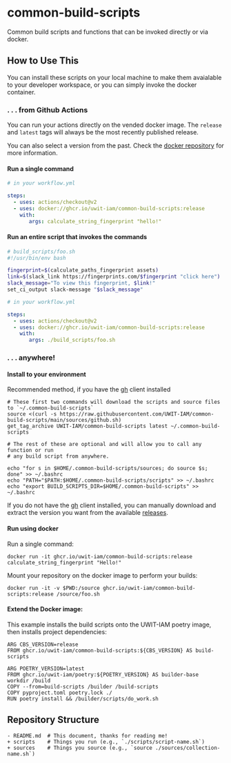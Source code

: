 # common-build-scripts

Common build scripts and functions that can be invoked directly or via docker.

## How to Use This

You can install these scripts on your local machine to make them avaialable to your developer workspace, 
or you can simply invoke the docker container.

### . . . from Github Actions

You can run your actions directly on the vended docker image.
The `release` and `latest` tags will always be the most recently
published release. 

You can also select a version from the past. Check the 
[docker repository] for more information.


#### Run a single command

```yml
# in your workflow.yml

steps:
  - uses: actions/checkout@v2
  - uses: docker://ghcr.io/uwit-iam/common-build-scripts:release
    with:
       args: calculate_string_fingerprint "hello!"
```

#### Run an entire script that invokes the commands

```bash
# build_scripts/foo.sh
#!/usr/bin/env bash

fingerprint=$(calculate_paths_fingerprint assets)
link=$(slack_link https://fingerprints.com/$fingerprint "click here")
slack_message="To view this fingerprint, $link!"
set_ci_output slack-message "$slack_message"
```

```yml
# in your workflow.yml

steps:
  - uses: actions/checkout@v2
  - uses: docker://ghcr.io/uwit-iam/common-build-scripts:release
    with:
       args: ./build_scripts/foo.sh
```

### . . . anywhere!

#### Install to your environment


Recommended method, if you have the [gh] client installed

```
# These first two commands will download the scripts and source files to `~/.common-build-scripts`
source <(curl -s https://raw.githubusercontent.com/UWIT-IAM/common-build-scripts/main/sources/github.sh)
get_tag_archive UWIT-IAM/common-build-scripts latest ~/.common-build-scripts

# The rest of these are optional and will allow you to call any function or run
# any build script from anywhere.

echo "for s in $HOME/.common-build-scripts/sources; do source $s; done" >> ~/.bashrc
echo "PATH="$PATH:$HOME/.common-build-scripts/scripts" >> ~/.bashrc
echo "export BUILD_SCRIPTS_DIR=$HOME/.common-build-scripts" >> ~/.bashrc
```

If you do not have the [gh] client installed, you can manually download and extract the version you want from 
the available [releases].

#### Run using docker

Run a single command:

```
docker run -it ghcr.io/uwit-iam/common-build-scripts:release calculate_string_fingerprint "Hello!"
```

Mount your repository on the docker image to perform your builds:

```
docker run -it -v $PWD:/source ghcr.io/uwit-iam/common-build-scripts:release /source/foo.sh
```

#### Extend the Docker image:

This example installs the build scripts onto the UWIT-IAM poetry image, then installs project dependencies:

```
ARG CBS_VERSION=release
FROM ghcr.io/uwit-iam/common-build-scripts:${CBS_VERSION} AS build-scripts

ARG POETRY_VERSION=latest
FROM ghcr.io/uwit-iam/poetry:${POETRY_VERSION} AS builder-base
workdir /build
COPY --from=build-scripts /builder /build-scripts
COPY pyproject.toml poetry.lock ./
RUN poetry install && /builder/scripts/do_work.sh
```

## Repository Structure

```
- README.md  # This document, thanks for reading me!
+ scripts    # Things you run (e.g., `./scripts/script-name.sh`)
+ sources    # Things you source (e.g., `source ./sources/collection-name.sh`)
```

[gh]: https://cli.github.com/
[releases]: https://github.com/UWIT-IAM/common-build-scripts/releases
[docker repository]:  https://github.com/orgs/UWIT-IAM/packages/container/package/common-build-scripts
